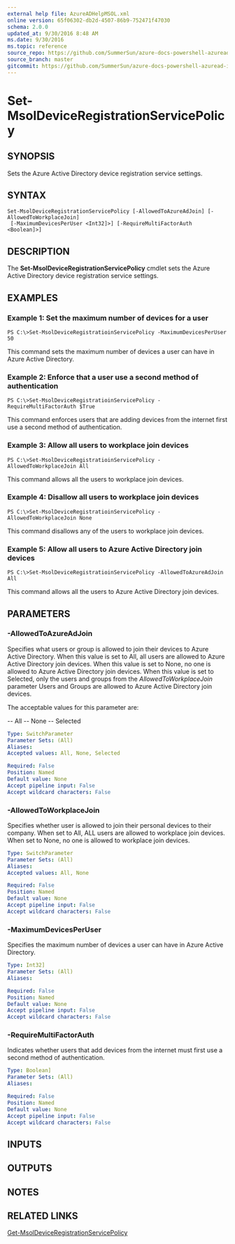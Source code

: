 ```yaml
---
external help file: AzureADHelpMSOL.xml
online version: 65f06302-db2d-4507-86b9-752471f47030
schema: 2.0.0
updated_at: 9/30/2016 8:48 AM
ms.date: 9/30/2016
ms.topic: reference
source_repo: https://github.com/SummerSun/azure-docs-powershell-azuread-int
source_branch: master
gitcommit: https://github.com/SummerSun/azure-docs-powershell-azuread-int/blob/aa68880375be962d5646d6d763347021b391b5c6/Azure%20AD%20Cmdlets/AzureAD/v1.0/Set-MsolDeviceRegistrationServicePolicy.md
---
```


# Set-MsolDeviceRegistrationServicePolicy

## SYNOPSIS
Sets the Azure Active Directory device registration service settings.

## SYNTAX

```
Set-MsolDeviceRegistrationServicePolicy [-AllowedToAzureAdJoin] [-AllowedToWorkplaceJoin]
 [-MaximumDevicesPerUser <Int32]>] [-RequireMultiFactorAuth <Boolean]>]
```

## DESCRIPTION
The **Set-MsolDeviceRegistrationServicePolicy** cmdlet sets the Azure Active Directory device registration service settings.

## EXAMPLES

### Example 1: Set the maximum number of devices for a user
```
PS C:\>Set-MsolDeviceRegistratioinServicePolicy -MaximumDevicesPerUser 50
```

This command sets the maximum number of devices a user can have in Azure Active Directory.

### Example 2: Enforce that a user use a second method of authentication
```
PS C:\>Set-MsolDeviceRegistratioinServicePolicy -RequireMultiFactorAuth $True
```

This command enforces users that are adding devices from the internet first use a second method of authentication.

### Example 3: Allow all users to workplace join devices
```
PS C:\>Set-MsolDeviceRegistratioinServicePolicy -AllowedToWorkplaceJoin All
```

This command allows all the users to workplace join devices.

### Example 4: Disallow all users to workplace join devices
```
PS C:\>Set-MsolDeviceRegistratioinServicePolicy -AllowedToWorkplaceJoin None
```

This command disallows any of the users to workplace join devices.

### Example 5: Allow all users to Azure Active Directory join devices
```
PS C:\>Set-MsolDeviceRegistratioinServicePolicy -AllowedToAzureAdJoin All
```

This command allows all the users to Azure Active Directory join devices.

## PARAMETERS

### -AllowedToAzureAdJoin
Specifies what users or group is allowed to join their devices to Azure Active Directory.
When this value is set to All, all users are allowed to Azure Active Directory join devices.
When this value is set to None, no one is allowed to Azure Active Directory join devices.
When this value is set to Selected, only the users and groups from the *AllowedToWorkplaceJoin* parameter Users and Groups are allowed to Azure Active Directory join devices.

The acceptable values for this parameter are:

-- All
-- None
-- Selected

```yaml
Type: SwitchParameter
Parameter Sets: (All)
Aliases: 
Accepted values: All, None, Selected

Required: False
Position: Named
Default value: None
Accept pipeline input: False
Accept wildcard characters: False
```

### -AllowedToWorkplaceJoin
Specifies whether user is allowed to join their personal devices to their company.
When set to All, ALL users are allowed to workplace join devices.
When set to None, no one is allowed to workplace join devices.

```yaml
Type: SwitchParameter
Parameter Sets: (All)
Aliases: 
Accepted values: All, None

Required: False
Position: Named
Default value: None
Accept pipeline input: False
Accept wildcard characters: False
```

### -MaximumDevicesPerUser
Specifies the maximum number of devices a user can have in Azure Active Directory.

```yaml
Type: Int32]
Parameter Sets: (All)
Aliases: 

Required: False
Position: Named
Default value: None
Accept pipeline input: False
Accept wildcard characters: False
```

### -RequireMultiFactorAuth
Indicates whether users that add devices from the internet must first use a second method of authentication.

```yaml
Type: Boolean]
Parameter Sets: (All)
Aliases: 

Required: False
Position: Named
Default value: None
Accept pipeline input: False
Accept wildcard characters: False
```

## INPUTS

## OUTPUTS

## NOTES

## RELATED LINKS

[Get-MsolDeviceRegistrationServicePolicy](65f06302-db2d-4507-86b9-752471f47030)

